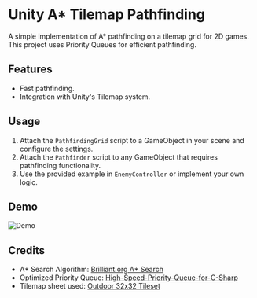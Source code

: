 # Unity A* Tilemap Pathfinding
A simple implementation of A* pathfinding on a tilemap grid for 2D games. This project uses Priority Queues for efficient pathfinding.

## Features
- Fast pathfinding.
- Integration with Unity's Tilemap system.

## Usage
1. Attach the `PathfindingGrid` script to a GameObject in your scene and configure the settings.
2. Attach the `Pathfinder` script to any GameObject that requires pathfinding functionality.
3. Use the provided example in `EnemyController` or implement your own logic.

## Demo
![Demo](Resources/demo.gif)

## Credits
- A* Search Algorithm: [Brilliant.org A* Search](https://brilliant.org/wiki/a-star-search/)
- Optimized Priority Queue: [High-Speed-Priority-Queue-for-C-Sharp](https://github.com/BlueRaja/High-Speed-Priority-Queue-for-C-Sharp)
- Tilemap sheet used: [Outdoor 32x32 Tileset](https://opengameart.org/content/outdoor-32x32-tileset)
